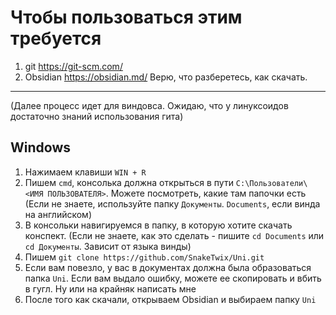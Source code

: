 # Чтобы пользоваться этим требуется
1. git https://git-scm.com/
2. Obsidian https://obsidian.md/
Верю, что разберетесь, как скачать.
---
(Далее процесс идет для виндовса. Ожидаю, что у линуксоидов достаточно знаний использования гита)

## Windows

1. Нажимаем клавиши `WIN + R`
2. Пишем `cmd`, консолька должна открыться в пути `C:\Пользователи\<ИМЯ ПОЛЬЗОВАТЕЛЯ>`. Можете посмотреть, какие там папочки есть (Если не знаете, используйте папку `Документы`. `Documents`, если винда на английском)
3.  В консольки навигируемся в папку, в которую хотите скачать конспект. (Если не знаете, как это сделать - пишите `cd Documents` или `cd Документы`. Зависит от языка винды)
4. Пишем `git clone https://github.com/SnakeTwix/Uni.git`
5. Если вам повезло, у вас в документах должна была образоваться папка `Uni`. Если вам выдало ошибку, можете ее скопировать и вбить в гугл. Ну или на крайняк написать мне
6. После того как скачали, открываем Obsidian и выбираем папку `Uni`